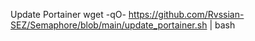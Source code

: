 Update Portainer
wget -qO- https://github.com/Rvssian-SEZ/Semaphore/blob/main/update_portainer.sh | bash
